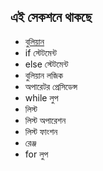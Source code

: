 ## এই সেকশনে থাকছে

* [বুলিয়ান](Boolean.md)
* if স্টেটমেন্ট
* else স্টেটমেন্ট
* বুলিয়ান লজিক
* অপারেটর প্রেসিডেন্স
* while লুপ
* লিস্ট
* লিস্ট অপারেশন
* লিস্ট ফাংশন
* রেঞ্জ
* for লুপ